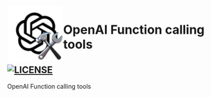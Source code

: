 <img height="129" align="left" src="assets/logo.png" alt="Logo">

# OpenAI Function calling tools

[![LICENSE](https://img.shields.io/github/license/JohannLai/openai-function-calling-tools)](https://github.com/JohannLai/openai-function-calling-tools/blob/main/LICENSE)
---

OpenAI Function calling tools